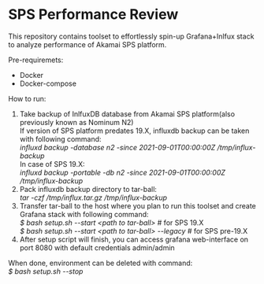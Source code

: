 # SPS Performance Review

This repository contains toolset to effortlessly spin-up Grafana+Inlfux stack to analyze performance of Akamai SPS platform.

Pre-requiremets:
* Docker
* Docker-compose

How to run:
1. Take backup of InlfuxDB database from Akamai SPS platform(also previously known as Nominum N2)<br>
   If version of SPS platform predates 19.X, influxdb backup can be taken with following command:<br>
   <i>influxd backup -database n2 -since 2021-09-01T00:00:00Z /tmp/influx-backup</i><br>
   In case of SPS 19.X:<br>
   <i>influxd backup -portable -db n2 -since 2021-09-01T00:00:00Z /tmp/influx-backup</i><br>
2. Pack influxdb backup directory to tar-ball:<br>
   <i>tar -czf /tmp/influx.tar.gz /tmp/influx-backup</i><br>
3. Transfer tar-ball to the host where you plan to run this toolset and create Grafana stack with following command:<br>
   <i>$ bash setup.sh --start \<path to tar-ball\></i> # for SPS 19.X<br>
   <i>$ bash setup.sh --start \<path to tar-ball\> --legacy </i> # for SPS pre-19.X<br>
4. After setup script will finish, you can access grafana web-interface on port 8080 with default credentials admin/admin<br>

When done, environment can be deleted with command:<br>
<i>$ bash setup.sh --stop</i><br>
